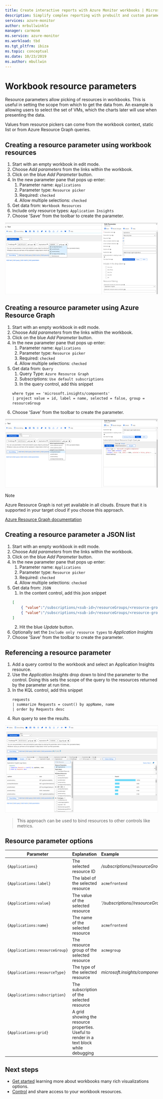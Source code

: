 ```yaml
---
title: Create interactive reports with Azure Monitor workbooks | Microsoft docs
description: Simplify complex reporting with prebuilt and custom parameterized workbooks
services: azure-monitor
author: mrbullwinkle
manager: carmonm
ms.service: azure-monitor
ms.workload: tbd
ms.tgt_pltfrm: ibiza
ms.topic: conceptual
ms.date: 10/23/2019
ms.author: mbullwin
---
```


# Workbook resource parameters

Resource parameters allow picking of resources in workbooks. This is useful in setting the scope from which to get the data from. An example is allowing users to select the set of VMs, which the charts later will use when presenting the data.

Values from resource pickers can come from the workbook context, static list or from Azure Resource Graph queries.

## Creating a resource parameter using workbook resources
1. Start with an empty workbook in edit mode.
2. Choose _Add parameters_ from the links within the workbook.
3. Click on the blue _Add Parameter_ button.
4. In the new parameter pane that pops up enter:
    1. Parameter name: `Applications`
    2. Parameter type: `Resource picker`
    3. Required: `checked`
    4. Allow multiple selections: `checked`
5. Get data from: `Workbook Resources`
6. Include only resource types: `Application Insights`
7. Choose 'Save' from the toolbar to create the parameter.

![Image showing the creation of a resource parameter using workbook resources](./media/workbooks-resources/resource-create.png)

## Creating a resource parameter using Azure Resource Graph
1. Start with an empty workbook in edit mode.
2. Choose _Add parameters_ from the links within the workbook.
3. Click on the blue _Add Parameter_ button.
4. In the new parameter pane that pops up enter:
    1. Parameter name: `Applications`
    2. Parameter type: `Resource picker`
    3. Required: `checked`
    4. Allow multiple selections: `checked`
5. Get data from: `Query`
    1. Query Type: `Azure Resource Graph`
    2. Subscriptions: `Use default subscriptions`
    3. In the query control, add this snippet
    ```
    where type == 'microsoft.insights/components'
    | project value = id, label = name, selected = false, group = resourceGroup
    ```
7. Choose 'Save' from the toolbar to create the parameter.

![Image showing the creation of a resource parameter using Azure Resource Graph](./media/workbooks-resources/resource-query.png)

> [!NOTE]
> Azure Resource Graph is not yet available in all clouds. Ensure that it is supported in your target cloud if you choose this approach.

[Azure Resource Graph documentation](https://docs.microsoft.com/azure/governance/resource-graph/overview)

## Creating a resource parameter a JSON list
1. Start with an empty workbook in edit mode.
2. Choose _Add parameters_ from the links within the workbook.
3. Click on the blue _Add Parameter_ button.
4. In the new parameter pane that pops up enter:
    1. Parameter name: `Applications`
    2. Parameter type: `Resource picker`
    3. Required: `checked`
    4. Allow multiple selections: `checked`
5. Get data from: `JSON`
    1. In the content control, add this json snippet
    ```json
    [
        { "value":"/subscriptions/<sub-id>/resourceGroups/<resource-group>/providers/<resource-type>/acmeauthentication", "label": "acmeauthentication", "selected":true, "group":"Acme Backend" },
        { "value":"/subscriptions/<sub-id>/resourceGroups/<resource-group>/providers/<resource-type>/acmeweb", "label": "acmeweb", "selected":false, "group":"Acme Frontend" }
    ]
    ```
    2. Hit the blue _Update_ button.
6. Optionally set the `Include only resource types` to _Application Insights_
7. Choose 'Save' from the toolbar to create the parameter.

## Referencing a resource parameter
1. Add a query control to the workbook and select an Application Insights resource.
2. Use the _Application Insights_ drop down to bind the parameter to the control. Doing this sets the scope of the query to the resources returned by the parameter at run time.
4. In the KQL control, add this snippet
    ```
    requests
    | summarize Requests = count() by appName, name
    | order by Requests desc
    ```
5. Run query to see the results. 

![Image showing a resource parameter referenced in a query control](./media/workbooks-resources/resource-reference.png)

> This approach can be used to bind resources to other controls like metrics.

## Resource parameter options
| Parameter | Explanation | Example |
| ------------- |:-------------|:-------------|
| `{Applications}` | The selected resource ID | _/subscriptions/<sub-id>/resourceGroups/<resource-group>/providers/<resource-type>/acmeauthentication_ |
| `{Applications:label}` | The label of the selected resource | `acmefrontend` |
| `{Applications:value}` | The value of the selected resource | _'/subscriptions/<sub-id>/resourceGroups/<resource-group>/providers/<resource-type>/acmeauthentication'_ |
| `{Applications:name}` | The name of the selected resource | `acmefrontend` |
| `{Applications:resourceGroup}` | The resource group of the selected resource | `acmegroup` |
| `{Applications:resourceType}` | The type of the selected resource | _microsoft.insights/components_ |
| `{Applications:subscription}` | The subscription of the selected resource |  |
| `{Applications:grid}` | A grid showing the resource properties. Useful to render in a text block while debugging  |  |

## Next steps

* [Get started](workbooks-visualizations.md) learning more about workbooks many rich visualizations options.
* [Control](workbooks-access-control.md) and share access to your workbook resources.
